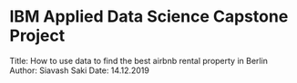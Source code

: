 # IBM Applied Data Science Capstone Project

Title: How to use data to find the best airbnb rental property in Berlin
Author: Siavash Saki
Date: 14.12.2019
